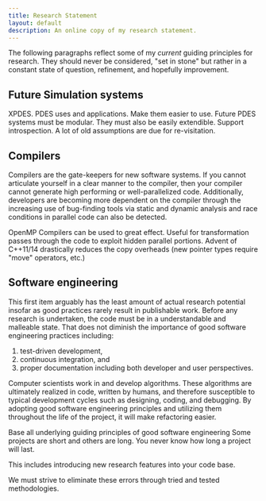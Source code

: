 ```yaml
---
title: Research Statement
layout: default
description: An online copy of my research statement.
---
```


The following paragraphs reflect some of my *current* guiding principles for research.
They should never be considered, "set in stone" but rather in a constant state of question, refinement, and hopefully improvement.

## Future Simulation systems

XPDES.
PDES uses and applications.
Make them easier to use.
Future PDES systems must be modular.
They must also be easily extendible.
Support introspection.
A lot of old assumptions are due for re-visitation.

## Compilers

Compilers are the gate-keepers for new software systems.
If you cannot articulate yourself in a clear manner to the compiler, then your compiler cannot generate high performing or well-parallelized code.
Additionally, developers are becoming more dependent on the compiler through the increasing use of bug-finding tools via static and dynamic analysis and race conditions in parallel code can also be detected.

OpenMP
Compilers can be used to great effect.
Useful for transformation passes through the code to exploit hidden parallel portions.
Advent of C++11/14 drastically reduces the copy overheads (new pointer types require "move" operators, etc.)

## Software engineering

This first item arguably has the least amount of actual research potential insofar as good practices rarely result in publishable work.
Before any research is undertaken, the code must be in a understandable and malleable state.
That does not diminish the importance of good software engineering practices including:
1) test-driven development,
2) continuous integration, and
3) proper documentation including both developer and user perspectives.

Computer scientists work in and develop algorithms.
These algorithms are ultimately realized in code, written by humans, and therefore susceptible to typical development cycles such as designing, coding, and debugging.
By adopting good software engineering principles and utilizing them throughout the life of the project, it will make refactoring easier.

Base all underlying guiding principles of good software engineering
Some projects are short and others are long.
You never know how long a project will last.

This includes introducing new research features into your code base.

We must strive to eliminate these errors through tried and tested methodologies.

<!--
## Cloud-based resources

Supercomputers can be terribly expensive.
Aside from the cost of the hardware and requiring sufficient space, the power and cooling costs alone can easily exceed one million dollars annually.
On the other hand, Amazon and friends offer on-demand cloud-based services for a fraction of the cost of an in-house supercomputer.

## Containers

Containers offer new opportunities to develop and deploy in a fast manner.
-->
